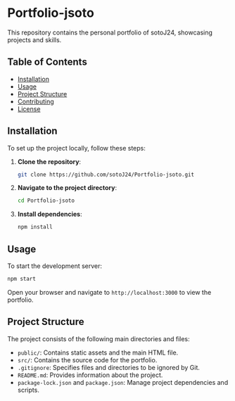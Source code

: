 # Portfolio-jsoto

This repository contains the personal portfolio of sotoJ24, showcasing projects and skills.

## Table of Contents

- [Installation](#installation)
- [Usage](#usage)
- [Project Structure](#project-structure)
- [Contributing](#contributing)
- [License](#license)

## Installation

To set up the project locally, follow these steps:

1. **Clone the repository**:

   ```bash
   git clone https://github.com/sotoJ24/Portfolio-jsoto.git
   ```

2. **Navigate to the project directory**:

   ```bash
   cd Portfolio-jsoto
   ```

3. **Install dependencies**:

   ```bash
   npm install
   ```

## Usage

To start the development server:

```bash
npm start
```

Open your browser and navigate to `http://localhost:3000` to view the portfolio.

## Project Structure

The project consists of the following main directories and files:

- `public/`: Contains static assets and the main HTML file.
- `src/`: Contains the source code for the portfolio.
- `.gitignore`: Specifies files and directories to be ignored by Git.
- `README.md`: Provides information about the project.
- `package-lock.json` and `package.json`: Manage project dependencies and scripts.
